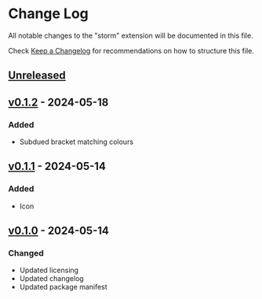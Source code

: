 # Change Log

All notable changes to the "storm" extension will be documented in this file.

Check [Keep a Changelog](http://keepachangelog.com/) for recommendations on how to structure this file.

## [Unreleased] 

## [v0.1.2] - 2024-05-18

### Added

- Subdued bracket matching colours

## [v0.1.1] - 2024-05-14

### Added

- Icon

## [v0.1.0] - 2024-05-14

### Changed

- Updated licensing
- Updated changelog
- Updated package manifest

[unreleased]: https://github.com/mechatour/storm-vscode/compare/v0.1.0...HEAD
[v0.1.2]: https://github.com/mechatour/storm-vscode/compare/v0.1.2...v0.1.1
[v0.1.1]: https://github.com/mechatour/storm-vscode/compare/v0.1.1...v0.1.0
[v0.1.0]: https://github.com/mechatour/storm-vscode/compare/v0.1.0...v0.1.0